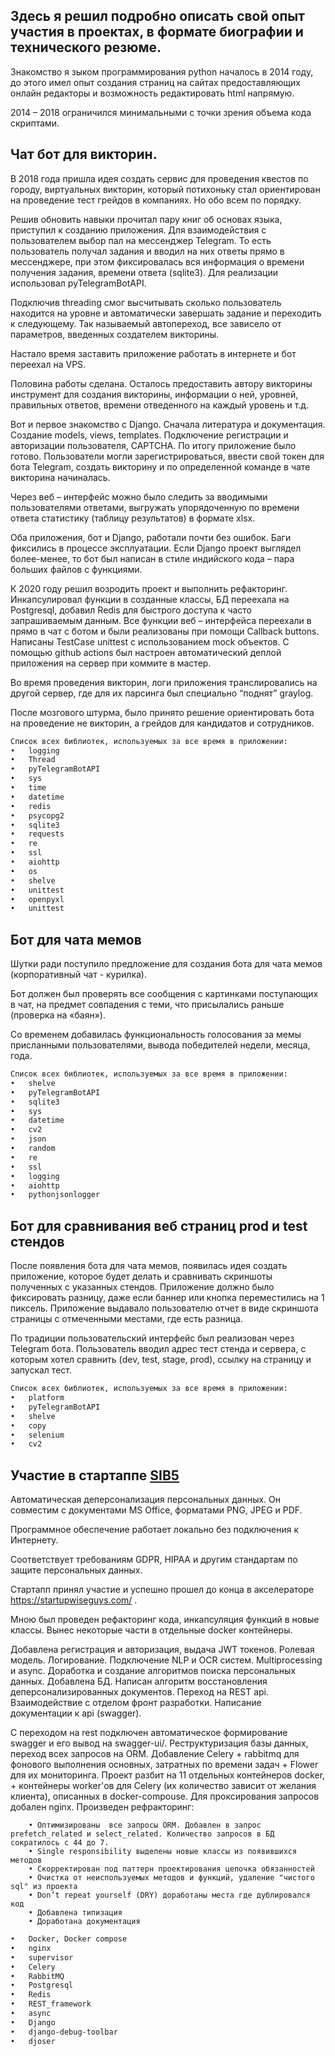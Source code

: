 
## Здесь я решил подробно описать свой опыт участия в проектах, в формате биографии и технического резюме.

  Знакомство я зыком программирования python началось в 2014 году, до этого имел опыт создания страниц на сайтах предоставляющих онлайн редакторы и возможность редактировать html напрямую.

  2014 – 2018 ограничился минимальными с точки зрения объема кода скриптами.

## Чат бот для викторин.

  В 2018 года пришла идея создать сервис для проведения квестов по городу, виртуальных викторин, который потихоньку стал ориентирован на проведение тест грейдов в компаниях. Но обо всем по порядку.

  Решив обновить навыки прочитал пару книг об основах языка, приступил к созданию приложения. Для взаимодействия с пользователем выбор пал на мессенджер Telegram.
То есть пользователь получал задания и вводил на них ответы прямо в мессенджере, при этом фиксировалась вся информация о времени получения задания, времени ответа (sqlite3). Для реализации использовал pyTelegramBotAPI.

  Подключив threading смог высчитывать сколько пользователь находится на уровне и автоматически завершать задание и переходить к следующему. Так называемый автопереход, все зависело от параметров, введенных создателем викторины.

  Настало время заставить приложение работать в интернете и бот переехал на VPS.

  Половина работы сделана. Осталось предоставить автору викторины инструмент для создания викторины, информации о ней, уровней, правильных ответов, времени отведенного на каждый уровень и т.д.

  Вот и первое знакомство с Django. Сначала литература и документация. Создание models, views, templates. Подключение регистрации и авторизации пользователя, CAPTCHA. 
По итогу приложение было готово. Пользователи могли зарегистрироваться, ввести свой токен для бота Telegram, создать викторину и по определенной команде в чате викторина начиналась.

  Через веб – интерфейс можно было следить за вводимыми пользователями ответами, выгружать упорядоченную по времени ответа статистику (таблицу результатов) в формате xlsx.

  Оба приложения, бот и Django, работали почти без ошибок. Баги фиксились в процессе эксплуатации. Если Django проект выглядел более-менее, то бот был написан в стиле индийского кода – пара больших файлов с функциями.

  К 2020 году решил возродить проект и выполнить рефакторинг. Инкапсулировал функции в созданные классы, БД переехала на Postgresql, добавил Redis для быстрого доступа к часто запрашиваемым данным. Все функции веб – интерфейса переехали в прямо в чат с ботом и были реализованы при помощи Callback buttons. Написаны TestCase unittest с использованием mock объектов. С помощью github actions был настроен автоматический деплой приложения на сервер при коммите в мастер.

  Во время проведения викторин, логи приложения транслировались на другой сервер, где для их парсинга был специально “поднят” graylog.

  После мозгового штурма, было принято решение ориентировать бота на проведение не викторин, а грейдов для кандидатов и сотрудников. 

```markdown
Список всех библиотек, используемых за все время в приложении:
•	logging
•	Thread
•	pyTelegramBotAPI 
•	sys
•	time
•	datetime
•	redis
•	psycopg2
•	sqlite3
•	requests
•	re
•	ssl
•	aiohttp
•	os
•	shelve
•	unittest
•	openpyxl
•	unittest

```
## Бот для чата мемов

  Шутки ради поступило предложение для создания бота для чата мемов (корпоративный чат - курилка). 

  Бот должен был проверять все сообщения с картинками поступающих в чат, на предмет совпадения с теми, что присылались раньше (проверка на «баян»).

  Со временем добавилась функциональность голосования за мемы присланными пользователями, вывода победителей недели, месяца, года.

```markdown
Список всех библиотек, используемых за все время в приложении:
•	shelve
•	pyTelegramBotAPI 
•	sqlite3
•	sys
•	datetime
•	cv2
•	json
•	random
•	re
•	ssl
•	logging
•	aiohttp
•	pythonjsonlogger
```
## Бот для сравнивания веб страниц prod и test стендов

  После появления бота для чата мемов, появилась идея создать приложение, которое будет делать и сравнивать скриншоты полученных с указанных стендов. Приложение должно было фиксировать разницу, даже если баннер или кнопка переместились на 1 пиксель. Приложение выдавало пользователю отчет в виде скриншота страницы с отмеченными местами, где есть разница.

  По традиции пользовательский интерфейс был реализован через Telegram бота. Пользователь вводил адрес тест стенда и сервера, с которым хотел сравнить (dev, test, stage, prod), ссылку на страницу и запускал тест. 

```markdown
Список всех библиотек, используемых за все время в приложении:
•	platform
•	pyTelegramBotAPI 
•	shelve
•	copy
•	selenium
•	cv2
```
## Участие в стартаппе [SIB5](https://sib5.tech/)

   Автоматическая деперсонализация персональных данных. Он совместим с документами MS Office, форматами PNG, JPEG и PDF.

   Программное обеспечение работает локально без подключения к Интернету.

   Соответствует требованиям GDPR, HIPAA и другим стандартам по защите персональных данных.
   
   Стартапп принял участие и успешно прошел до конца в  акселераторе https://startupwiseguys.com/ .
   
   Мною был проведен рефакторинг кода, инкапсуляция функций в новые классы. Вынес некоторые части в отдельные docker контейнеры.
 
   Добавлена регистрация и авторизация, выдача JWT токенов. Ролевая модель. Логирование. Подключение NLP и OCR систем. Multiprocessing и async. Доработка и создание алгоритмов поиска персональных данных. Добавлена БД. Написан алгоритм восстановления деперсонализированных документов. Переход на REST api. Взаимодействие с отделом фронт разработки. Написание документации к api (swagger).

   С переходом на rest подключен автоматическое формирование swagger и его вывод на swagger-ui/. Реструктуризация базы данных, переход всех запросов на ORM.  Добавление  Celery + rabbitmq для фонового выполнения основных, затратных по времени задач + Flower для их мониторинга. 
   Проект разбит на 11 отдельных контейнеров docker, + контейнеры worker'ов для Celery (их количество зависит от желания клиента), описанных в docker-compouse. Для проксирования запросов добален nginx.
    Произведен рефракторинг: 

        • Оптимизированы  все запросы ORM. Добавлен в запрос prefetch_related и select_related. Количество запросов в БД сократилось с 44 до 7.
        • Single responsibility выделены новые классы из появившихся методов
        • Скорректирован под паттерн проектирования цепочка обязанностей
        • Очистка от неиспользуемых методов и функций, удаление "чистого sql" из проекта
        • Don’t repeat yourself (DRY) доработаны места где дублировался код
        • Добавлена типизация
        • Доработана документация
     
 ```markdown
•	Docker, Docker compose
•	nginx
•	supervisor
•	Celery
•	RabbitMQ
•	Postgresql
•	Redis
•	REST_framework
•	async
•	Django
•	django-debug-toolbar
•	djoser

```
